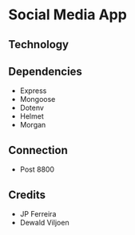 # Social Media App


## Technology


## Dependencies

* Express
* Mongoose
* Dotenv
* Helmet
* Morgan

## Connection

* Post 8800

## Credits

* JP Ferreira
* Dewald Viljoen